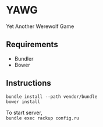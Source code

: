 # YAWG
Yet Another Werewolf Game

## Requirements
* Bundler
* Bower

## Instructions
`bundle install --path vendor/bundle`  
`bower install`

To start server,  
`bundle exec rackup config.ru`
